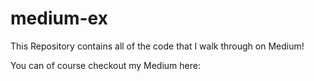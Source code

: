 # medium-ex

This Repository contains all of the code that I walk through on Medium! 

You can of course checkout my Medium here:


